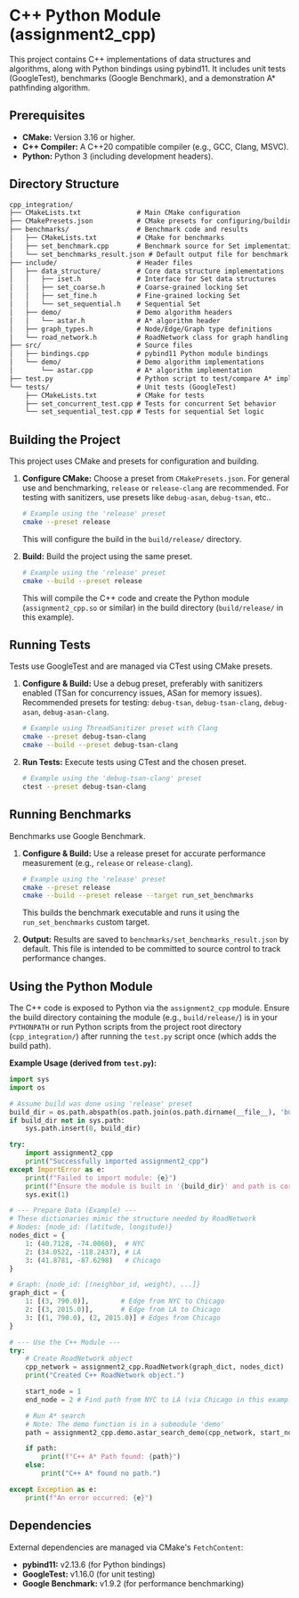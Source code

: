 # C++ Python Module (assignment2_cpp)

This project contains C++ implementations of data structures and algorithms, along with Python bindings using pybind11. It includes unit tests (GoogleTest), benchmarks (Google Benchmark), and a demonstration A* pathfinding algorithm.

## Prerequisites

* **CMake:** Version 3.16 or higher.
* **C++ Compiler:** A C++20 compatible compiler (e.g., GCC, Clang, MSVC).
* **Python:** Python 3 (including development headers).

## Directory Structure

```txt
cpp_integration/
├── CMakeLists.txt              # Main CMake configuration
├── CMakePresets.json           # CMake presets for configuring/building/testing
├── benchmarks/                 # Benchmark code and results
│   ├── CMakeLists.txt          # CMake for benchmarks
│   ├── set_benchmark.cpp       # Benchmark source for Set implementations
│   └── set_benchmarks_result.json # Default output file for benchmark results
├── include/                    # Header files
│   ├── data_structure/         # Core data structure implementations
│   │   ├── iset.h              # Interface for Set data structures
│   │   ├── set_coarse.h        # Coarse-grained locking Set
│   │   ├── set_fine.h          # Fine-grained locking Set
│   │   └── set_sequential.h    # Sequential Set
│   ├── demo/                   # Demo algorithm headers
│   │   └── astar.h             # A* algorithm header
│   ├── graph_types.h           # Node/Edge/Graph type definitions
│   └── road_network.h          # RoadNetwork class for graph handling
├── src/                        # Source files
│   ├── bindings.cpp            # pybind11 Python module bindings
│   └── demo/                   # Demo algorithm implementations
│       └── astar.cpp           # A* algorithm implementation
├── test.py                     # Python script to test/compare A* implementations
└── tests/                      # Unit tests (GoogleTest)
    ├── CMakeLists.txt          # CMake for tests
    ├── set_concurrent_test.cpp # Tests for concurrent Set behavior
    └── set_sequential_test.cpp # Tests for sequential Set logic
```

## Building the Project

This project uses CMake and presets for configuration and building.

1. **Configure CMake:**
    Choose a preset from `CMakePresets.json`. For general use and benchmarking, `release` or `release-clang` are recommended. For testing with sanitizers, use presets like `debug-asan`, `debug-tsan`, etc..

    ```bash
    # Example using the 'release' preset
    cmake --preset release
    ```

    This will configure the build in the `build/release/` directory.

2. **Build:**
    Build the project using the same preset.

    ```bash
    # Example using the 'release' preset
    cmake --build --preset release
    ```

    This will compile the C++ code and create the Python module (`assignment2_cpp.so` or similar) in the build directory (`build/release/` in this example).

## Running Tests

Tests use GoogleTest and are managed via CTest using CMake presets.

1. **Configure & Build:** Use a debug preset, preferably with sanitizers enabled (TSan for concurrency issues, ASan for memory issues). Recommended presets for testing: `debug-tsan`, `debug-tsan-clang`, `debug-asan`, `debug-asan-clang`.

    ```bash
    # Example using ThreadSanitizer preset with Clang
    cmake --preset debug-tsan-clang
    cmake --build --preset debug-tsan-clang
    ```

2. **Run Tests:** Execute tests using CTest and the chosen preset.

    ```bash
    # Example using the 'debug-tsan-clang' preset
    ctest --preset debug-tsan-clang
    ```

## Running Benchmarks

Benchmarks use Google Benchmark.

1. **Configure & Build:** Use a release preset for accurate performance measurement (e.g., `release` or `release-clang`).

    ```bash
    # Example using the 'release' preset
    cmake --preset release
    cmake --build --preset release --target run_set_benchmarks
    ```

    This builds the benchmark executable and runs it using the `run_set_benchmarks` custom target.

2. **Output:** Results are saved to `benchmarks/set_benchmarks_result.json` by default. This file is intended to be committed to source control to track performance changes.

## Using the Python Module

The C++ code is exposed to Python via the `assignment2_cpp` module. Ensure the build directory containing the module (e.g., `build/release/`) is in your `PYTHONPATH` or run Python scripts from the project root directory (`cpp_integration/`) after running the `test.py` script once (which adds the build path).

**Example Usage (derived from `test.py`):**

```python
import sys
import os

# Assume build was done using 'release' preset
build_dir = os.path.abspath(os.path.join(os.path.dirname(__file__), 'build', 'release'))
if build_dir not in sys.path:
    sys.path.insert(0, build_dir)

try:
    import assignment2_cpp
    print("Successfully imported assignment2_cpp")
except ImportError as e:
    print(f"Failed to import module: {e}")
    print(f"Ensure the module is built in '{build_dir}' and path is correct.")
    sys.exit(1)

# --- Prepare Data (Example) ---
# These dictionaries mimic the structure needed by RoadNetwork
# Nodes: {node_id: (latitude, longitude)}
nodes_dict = {
    1: (40.7128, -74.0060),  # NYC
    2: (34.0522, -118.2437), # LA
    3: (41.8781, -87.6298)   # Chicago
}

# Graph: {node_id: [(neighbor_id, weight), ...]}
graph_dict = {
    1: [(3, 790.0)],        # Edge from NYC to Chicago
    2: [(3, 2015.0)],       # Edge from LA to Chicago
    3: [(1, 790.0), (2, 2015.0)] # Edges from Chicago
}

# --- Use the C++ Module ---
try:
    # Create RoadNetwork object
    cpp_network = assignment2_cpp.RoadNetwork(graph_dict, nodes_dict)
    print("Created C++ RoadNetwork object.")

    start_node = 1
    end_node = 2 # Find path from NYC to LA (via Chicago in this example)

    # Run A* search
    # Note: The demo function is in a submodule 'demo'
    path = assignment2_cpp.demo.astar_search_demo(cpp_network, start_node, end_node)

    if path:
        print(f"C++ A* Path found: {path}")
    else:
        print("C++ A* found no path.")

except Exception as e:
    print(f"An error occurred: {e}")

```

## Dependencies

External dependencies are managed via CMake's `FetchContent`:

* **pybind11:** v2.13.6 (for Python bindings)
* **GoogleTest:** v1.16.0 (for unit testing)
* **Google Benchmark:** v1.9.2 (for performance benchmarking)

